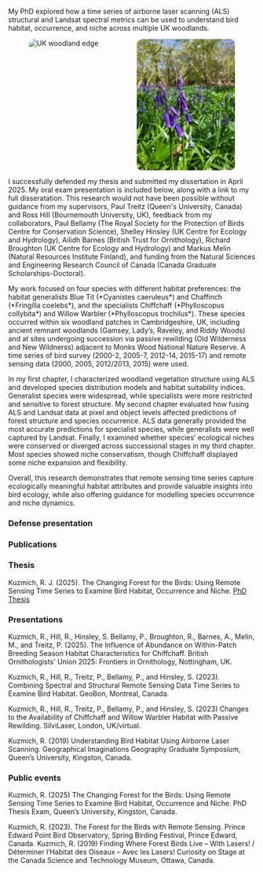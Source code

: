 My PhD explored how a time series of airborne laser scanning (ALS) structural and Landsat spectral metrics can be used to understand bird habitat, occurrence, and niche across multiple UK woodlands. 

<div style="display:flex; justify-content:center; gap:20px;">
  <img src="/assets/images/UKedge.jpg" alt="UK woodland edge" 
       style="width:200px; border-radius:10px;">
  <img src="/assets/images/UKinterior.jpg" alt="UK woodland interior" 
       style="width:200px; border-radius:10px;">
</div>
<p>
I successfully defended my thesis and submitted my dissertation in April 2025. My oral exam presentation is included below, along with a link to my full disseratation. This research would not have been possible without guidance from my supervisors, Paul Treitz (Queen's University, Canada) and Ross Hill (Bournemouth University, UK), feedback from my collaborators, Paul Bellamy (The Royal Society for the Protection of Birds Centre for Conservation Science), Shelley Hinsley (UK Centre for Ecology and Hydrology), Ailidh Barnes (British Trust for Ornithology), Richard Broughton (UK Centre for Ecology and Hydrology) and Markus Melin (Natural Resources Institute Finland), and funding from the Natural Sciences and Engineering Research Council of Canada (Canada Graduate Scholarships-Doctoral).
<p>
My work focused on four species with different habitat preferences: the habitat generalists Blue Tit (*Cyanistes caeruleus*) and Chaffinch (*Fringilla coelebs*), and the specialists Chiffchaff (*Phylloscopus collybita*) and Willow Warbler (*Phylloscopus trochilus*). These species occurred within six woodland patches in Cambridgeshire, UK, including ancient remnant woodlands (Gamsey, Lady’s, Raveley, and Riddy Woods) and at sites undergoing succession via passive rewilding (Old Wilderness and New Wildnerss) adjacent to Monks Wood National Nature Reserve. A time series of bird survey (2000-2, 2005-7, 2012-14, 2015-17) and remote sensing data (2000, 2005, 2012/2013, 2015) were used.
<p>
In my first chapter, I characterized woodland vegetation structure using ALS and developed species distribution models and habitat suitability indices. Generalist species were widespread, while specialists were more restricted and sensitive to forest structure. My second chapter  evaluated how fusing ALS and Landsat data at pixel and object levels affected predictions of forest structure and species occurrence. ALS data generally provided the most accurate predictions for specialist species, while generalists were well captured by Landsat. Finally, I examined whether species’ ecological niches were conserved or diverged across successional stages in my third chapter. Most species showed niche conservatism, though Chiffchaff displayed some niche expansion and flexibility.
<p>
Overall, this research demonstrates that remote sensing time series capture ecologically meaningful habitat attributes and provide valuable insights into bird ecology, while also offering guidance for modelling species occurrence and niche dynamics.
<p>
<p>  
  
### Defense presentation
<object data="/assets/files/PhDdefense.pdf" width="500" height="500" type='application/pdf'></object>
  
### Publications
<p>
  
### Thesis
<p>

Kuzmich, R. J. (2025). The Changing Forest for the Birds: Using Remote Sensing Time Series to Examine Bird Habitat, Occurrence and Niche. [PhD Thesis](https://hdl.handle.net/1974/34528)
<p>
  
### Presentations
<p>
<p>Kuzmich, R., Hill, R., Hinsley, S. Bellamy, P., Broughton, R., Barnes, A., Melin, M., and Treitz, P. (2025). The Influence of Abundance on Within-Patch Breeding Season Habitat Characteristics for Chiffchaff. British Ornithologists' Union 2025: Frontiers in Ornithology, Nottingham, UK.
<p>
<p>Kuzmich, R., Hill, R., Treitz, P., Bellamy, P., and Hinsley, S. (2023). Combining Spectral and Structural Remote Sensing Data Time Series to Examine Bird Habitat. GeoBon, Montreal, Canada.
<p>
<p>Kuzmich, R., Hill, R., Treitz, P., Bellamy, P., and Hinsley, S. (2023) Changes to the Availability of Chiffchaff and Willow Warbler Habitat with Passive Rewilding. SilviLaser, London, UK/virtual.
<p>
<p>Kuzmich, R. (2019) Understanding Bird Habitat Using Airborne Laser Scanning. Geographical Imaginations Geography Graduate Symposium, Queen’s University, Kingston, Canada.
<p>
  
### Public events
<p>
<p>Kuzmich, R. (2025) The Changing Forest for the Birds: Using Remote Sensing Time Series to Examine Bird Habitat, Occurrence and Niche. PhD Thesis Exam, Queen’s University, Kingston, Canada.
<p>
<p>Kuzmich, R. (2023). The Forest for the Birds with Remote Sensing. Prince Edward Point Bird Observatory, Spring Birding Festival, Prince Edward, Canada.
Kuzmich, R. (2019) Finding Where Forest Birds Live – With Lasers! / Déterminer l’Habitat des Oiseaux – Avec les Lasers! Curiosity on Stage at the Canada Science and Technology Museum, Ottawa, Canada.
